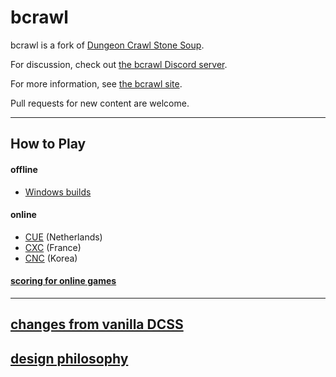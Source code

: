 # bcrawl

bcrawl is a fork of [Dungeon Crawl Stone Soup](https://github.com/crawl/crawl/).

For discussion, check out [the bcrawl Discord server](https://discord.gg/cJ2wPpZ).

For more information, see [the bcrawl site](https://b-crawl.github.io/).

Pull requests for new content are welcome.

---

## How to Play
#### offline
- [Windows builds](https://github.com/b-crawl/bcrawl/releases)

#### online
  - [CUE](https://underhound.eu:8080/) (Netherlands)
  - [CXC](https://crawl.xtahua.com/) (France)
  - [CNC](https://crawl.nemelex.cards/) (Korea)

#### [scoring for online games](http://bcrawl.montres.org.uk/)

---

## [changes from vanilla DCSS](CHANGES.md)

## [design philosophy](https://b-crawl.github.io/page/philosophy/)

